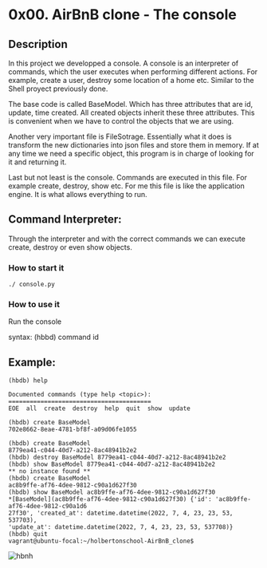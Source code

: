# 0x00. AirBnB clone - The console

## Description
In this project we developped a console. A console is an interpreter of commands,
which the user executes when performing different actions. For example, create a
user, destroy some location of a home etc. Similar to the Shell proyect previously done. 

The base code is called BaseModel. Which has three attributes that are id, update,
time created. All created objects inherit these three attributes. This is convenient 
when we have to control the objects that we are using.

Another very important file is FileSotrage. Essentially what it does is transform 
the new dictionaries into json files and store them in memory. If at any time we need
a specific object, this program is in charge of looking for it and returning it.

Last but not least is the console. Commands are executed in this file. For example 
create, destroy, show etc. For me this file is like the application engine. It is what 
allows everything to run.

## Command Interpreter:
Through the interpreter and with the correct commands we can execute create, destroy 
or even show objects.

### How to start it

`./ console.py `

### How to use it

Run the console

syntax:
	(hbbd) command <BaseModel> id

## Example:

```
(hbdb) help

Documented commands (type help <topic>):
========================================
EOE  all  create  destroy  help  quit  show  update
```

```
(hbdb) create BaseModel
702e8662-8eae-4781-bf8f-a09d06fe1055
```

```
(hbdb) create BaseModel
8779ea41-c044-40d7-a212-8ac48941b2e2
(hbdb) destroy BaseModel 8779ea41-c044-40d7-a212-8ac48941b2e2
(hbdb) show BaseModel 8779ea41-c044-40d7-a212-8ac48941b2e2
** no instance found **
(hbdb) create BaseModel
ac8b9ffe-af76-4dee-9812-c90a1d627f30
(hbdb) show BaseModel ac8b9ffe-af76-4dee-9812-c90a1d627f30
*[BaseModel](ac8b9ffe-af76-4dee-9812-c90a1d627f30) {'id': 'ac8b9ffe-af76-4dee-9812-c90a1d6
27f30', 'created_at': datetime.datetime(2022, 7, 4, 23, 23, 53, 537703),
'update_at': datetime.datetime(2022, 7, 4, 23, 23, 53, 537708)}
(hbdb) quit
vagrant@ubuntu-focal:~/holbertonschool-AirBnB_clone$
```
![hbnh](https://i.imgur.com/LrSQ55j.png)